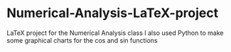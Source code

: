 # Numerical-Analysis-LaTeX-project
LaTeX project for the Numerical Analysis class
I also used Python to make some graphical charts for the cos and sin functions
